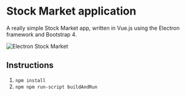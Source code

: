 # Stock Market application
A really simple Stock Market app, written in Vue.js using the Electron framework and Bootstrap 4.
  
![Electron Stock Market](https://vicentiubacioiu.github.io/img/stocks.PNG)

## Instructions
1. `npm install`
2. `npm npm run-script buildAndRun`
